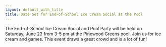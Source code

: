 ```yaml
---
layout: default_with_title
title: Date Set for End-of-School Ice Cream Social at the Pool
---
```

The End-of-School Ice Cream Social and Pool Party will be held on Saturday, June 23 from 3-5 pm at the Pinewood Greens pool. Join us for ice cream and games. This event draws a great crowd and is a lot of fun!
